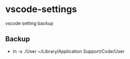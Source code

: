 # vscode-settings
vscode setting backup


## Backup

* ln -s ./User ~/Library/Application Support/Code/User